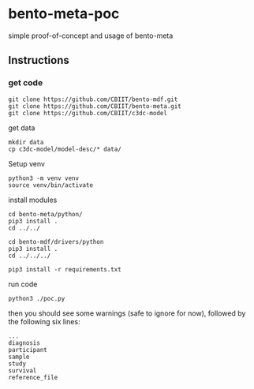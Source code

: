 # bento-meta-poc
simple proof-of-concept and usage of bento-meta


## Instructions

### get code
```
git clone https://github.com/CBIIT/bento-mdf.git
git clone https://github.com/CBIIT/bento-meta.git
git clone https://github.com/CBIIT/c3dc-model
```

get data 
```
mkdir data
cp c3dc-model/model-desc/* data/
```

Setup venv
```
python3 -m venv venv
source venv/bin/activate
```

install modules
```shell
cd bento-meta/python/
pip3 install .
cd ../../
```

```
cd bento-mdf/drivers/python
pip3 install .
cd ../../../
```

```shell
pip3 install -r requirements.txt
```

run code

```
python3 ./poc.py
```

then you should see some warnings (safe to ignore for now), followed by the following six lines:
```
...
diagnosis
participant
sample
study
survival
reference_file
```

